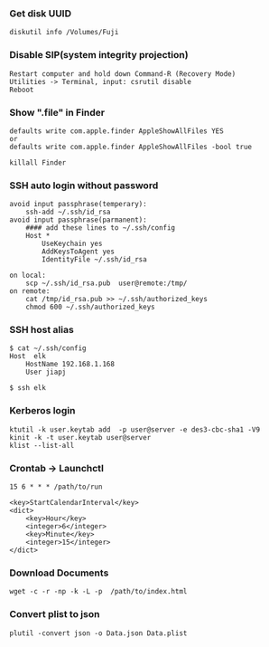 ### Get disk UUID
    diskutil info /Volumes/Fuji

### Disable SIP(system integrity projection)
    Restart computer and hold down Command-R (Recovery Mode)
    Utilities -> Terminal, input: csrutil disable
    Reboot


### Show ".file" in Finder
    defaults write com.apple.finder AppleShowAllFiles YES
    or
    defaults write com.apple.finder AppleShowAllFiles -bool true

    killall Finder

### SSH auto login without password
    avoid input passphrase(temperary):
        ssh-add ~/.ssh/id_rsa
    avoid input passphrase(parmanent):
        #### add these lines to ~/.ssh/config
        Host *
            UseKeychain yes
            AddKeysToAgent yes
            IdentityFile ~/.ssh/id_rsa

    on local:
        scp ~/.ssh/id_rsa.pub  user@remote:/tmp/
    on remote:
        cat /tmp/id_rsa.pub >> ~/.ssh/authorized_keys
        chmod 600 ~/.ssh/authorized_keys

### SSH host alias
    $ cat ~/.ssh/config
    Host  elk
        HostName 192.168.1.168
        User jiapj

    $ ssh elk

### Kerberos login
    ktutil -k user.keytab add  -p user@server -e des3-cbc-sha1 -V9
    kinit -k -t user.keytab user@server
    klist --list-all

### Crontab -> Launchctl
    15 6 * * * /path/to/run

    <key>StartCalendarInterval</key>
    <dict>
        <key>Hour</key>
        <integer>6</integer>
        <key>Minute</key>
        <integer>15</integer>
    </dict>

### Download Documents
    wget -c -r -np -k -L -p  /path/to/index.html
    
### Convert plist to json
    plutil -convert json -o Data.json Data.plist
